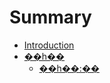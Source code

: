 # Summary

* [Introduction](README.md)
* [��һ��](chapter1/README.md)
    * [��һ��:��](chapter1/��.md)

